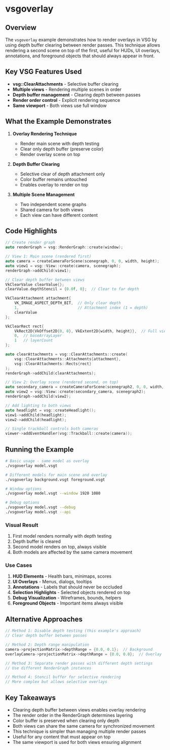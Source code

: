 # vsgoverlay

## Overview

The `vsgoverlay` example demonstrates how to render overlays in VSG by using depth buffer clearing between render passes. This technique allows rendering a second scene on top of the first, useful for HUDs, UI overlays, annotations, and foreground objects that should always appear in front.

## Key VSG Features Used

- **vsg::ClearAttachments** - Selective buffer clearing
- **Multiple views** - Rendering multiple scenes in order
- **Depth buffer management** - Clearing depth between passes
- **Render order control** - Explicit rendering sequence
- **Same viewport** - Both views use full window

## What the Example Demonstrates

1. **Overlay Rendering Technique**
   - Render main scene with depth testing
   - Clear only depth buffer (preserve color)
   - Render overlay scene on top

2. **Depth Buffer Clearing**
   - Selective clear of depth attachment only
   - Color buffer remains untouched
   - Enables overlay to render on top

3. **Multiple Scene Management**
   - Two independent scene graphs
   - Shared camera for both views
   - Each view can have different content

## Code Highlights

```cpp
// Create render graph
auto renderGraph = vsg::RenderGraph::create(window);

// View 1: Main scene (rendered first)
auto camera = createCameraForScene(scenegraph, 0, 0, width, height);
auto view1 = vsg::View::create(camera, scenegraph);
renderGraph->addChild(view1);

// Clear depth buffer between views
VkClearValue clearValue{};
clearValue.depthStencil = {0.0f, 0};  // Clear to far depth

VkClearAttachment attachment{
    VK_IMAGE_ASPECT_DEPTH_BIT,  // Only clear depth
    1,                          // Attachment index (1 = depth)
    clearValue
};

VkClearRect rect{
    VkRect2D{VkOffset2D{0, 0}, VkExtent2D{width, height}},  // Full viewport
    0,  // baseArrayLayer
    1   // layerCount
};

auto clearAttachments = vsg::ClearAttachments::create(
    vsg::ClearAttachments::Attachments{attachment},
    vsg::ClearAttachments::Rects{rect}
);
renderGraph->addChild(clearAttachments);

// View 2: Overlay scene (rendered second, on top)
auto secondary_camera = createCameraForScene(scenegraph2, 0, 0, width, height);
auto view2 = vsg::View::create(secondary_camera, scenegraph2);
renderGraph->addChild(view2);

// Add lighting to both views
auto headlight = vsg::createHeadlight();
view1->addChild(headlight);
view2->addChild(headlight);

// Single trackball controls both cameras
viewer->addEventHandler(vsg::Trackball::create(camera));
```

## Running the Example

```bash
# Basic usage - same model as overlay
./vsgoverlay model.vsgt

# Different models for main scene and overlay
./vsgoverlay background.vsgt foreground.vsgt

# Window options
./vsgoverlay model.vsgt --window 1920 1080

# Debug options
./vsgoverlay model.vsgt --debug
./vsgoverlay model.vsgt --api
```

### Visual Result

1. First model renders normally with depth testing
2. Depth buffer is cleared
3. Second model renders on top, always visible
4. Both models are affected by the same camera movement

### Use Cases

1. **HUD Elements** - Health bars, minimaps, scores
2. **UI Overlays** - Menus, dialogs, tooltips
3. **Annotations** - Labels that should never be occluded
4. **Selection Highlights** - Selected objects rendered on top
5. **Debug Visualization** - Wireframes, bounds, helpers
6. **Foreground Objects** - Important items always visible

## Alternative Approaches

```cpp
// Method 1: Disable depth testing (this example's approach)
// Clear depth buffer between passes

// Method 2: Depth range manipulation
camera->projectionMatrix->depthRange = {0.0, 0.1};  // Background
overlayCamera->projectionMatrix->depthRange = {0.0, 0.0};  // Overlay

// Method 3: Separate render passes with different depth settings
// Use different RenderGraph instances

// Method 4: Stencil buffer for selective rendering
// More complex but allows selective overlays
```

## Key Takeaways

- Clearing depth buffer between views enables overlay rendering
- The render order in the RenderGraph determines layering
- Color buffer is preserved when clearing only depth
- Both views can share the same camera for synchronized movement
- This technique is simpler than managing multiple render passes
- Useful for any content that must appear on top
- The same viewport is used for both views ensuring alignment
